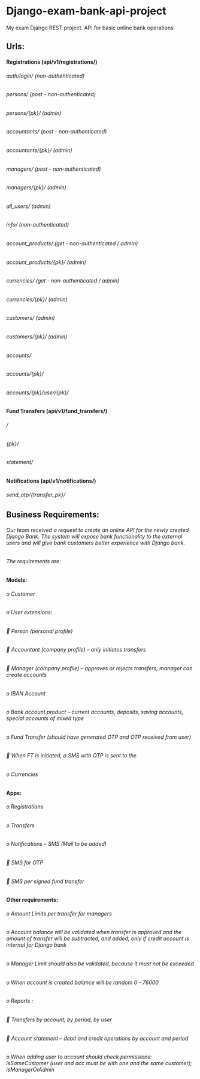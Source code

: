 # Django-exam-bank-api-project
My exam Django REST project. API for basic online bank operations

## Urls:

#### Registrations (api/v1/registrations/)

###### auth/login/ (non-authenticated)
###### persons/ (post - non-authenticated)
###### persons/{pk}/ (admin)
###### accountants/ (post - non-authenticated)
###### accountants/{pk}/ (admin)
###### managers/ (post - non-authenticated)
###### managers/{pk}/ (admin)
###### all_users/ (admin)
###### info/ (non-authenticated)
###### account_products/ (get - non-authenticated / admin)
###### account_products/{pk}/ (admin)
###### currencies/ (get - non-authenticated / admin)
###### currencies/{pk}/ (admin)
###### customers/ (admin)
###### customers/{pk}/ (admin)
###### accounts/
###### accounts/{pk}/
###### accounts/{pk}/user/{pk}/ 

#### Fund Transfers (api/v1/fund_transfers/)

###### /
###### {pk}/
###### statement/

#### Notifications (api/v1/notifications/)
###### send_otp/{transfer_pk}/

## Business Requirements:
###### Our team received a request to create an online API for the newly created Django Bank. The system will expose bank functionality to the external users and will give bank customers better experience with Django bank.
###### The requirements are:
####	Models:
###### o	Customer
###### o	User extensions:
###### 	Person (personal profile)
###### 	Accountant (company profile) – only initiates transfers
###### 	Manager (company profile) – approves or rejects transfers; manager can create accounts
###### o	IBAN Account
###### o	Bank account product – current accounts, deposits, saving accounts, special accounts of mixed type
###### o	Fund Transfer (should have generated OTP and OTP received from user)
###### 	When FT is initiated, a SMS with OTP is sent to the 
###### o	Currencies
#### 	Apps:
###### o	Registrations
###### o	Transfers
###### o	Notifications – SMS (Mail to be added)
###### 	SMS for OTP
###### 	SMS per signed fund transfer
#### 	Other requirements:
###### o	Amount Limits per transfer for managers
###### o	Account balance will be validated when transfer is approved and the amount of transfer will be subtracted, and added, only if credit account is internal for Django bank
###### o	Manager Limit should also be validated, because it must not be exceeded
###### o	When account is created balance will be random 0 - 76000 
###### o	Reports :
###### 	Transfers by account, by period, by user
###### 	Account statement – debit and credit operations by account and period
###### o	When adding user to account should check permissions: isSameCustomer (user and acc must be with one and the same customer);  isManagerOrAdmin
